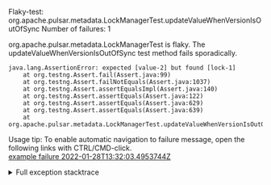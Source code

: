         
Flaky-test: org.apache.pulsar.metadata.LockManagerTest.updateValueWhenVersionIsOutOfSync
Number of failures: 1

org.apache.pulsar.metadata.LockManagerTest is flaky. The updateValueWhenVersionIsOutOfSync test method fails sporadically.

```
java.lang.AssertionError: expected [value-2] but found [lock-1]
	at org.testng.Assert.fail(Assert.java:99)
	at org.testng.Assert.failNotEquals(Assert.java:1037)
	at org.testng.Assert.assertEqualsImpl(Assert.java:140)
	at org.testng.Assert.assertEquals(Assert.java:122)
	at org.testng.Assert.assertEquals(Assert.java:629)
	at org.testng.Assert.assertEquals(Assert.java:639)
	at org.apache.pulsar.metadata.LockManagerTest.updateValueWhenVersionIsOutOfSync(LockManagerTest.java:180)
```

Usage tip: To enable automatic navigation to failure message, open the following links with CTRL/CMD-click.  
[example failure 2022-01-28T13:32:03.4953744Z](https://github.com/apache/pulsar/runs/4981110712?check_suite_focus=true?check_suite_focus=true#step:8:3219)  


<details>
<summary>Full exception stacktrace</summary>
<code><pre>
java.lang.AssertionError: expected [value-2] but found [lock-1]
	at org.testng.Assert.fail(Assert.java:99)
	at org.testng.Assert.failNotEquals(Assert.java:1037)
	at org.testng.Assert.assertEqualsImpl(Assert.java:140)
	at org.testng.Assert.assertEquals(Assert.java:122)
	at org.testng.Assert.assertEquals(Assert.java:629)
	at org.testng.Assert.assertEquals(Assert.java:639)
	at org.apache.pulsar.metadata.LockManagerTest.updateValueWhenVersionIsOutOfSync(LockManagerTest.java:180)
	at java.base/jdk.internal.reflect.NativeMethodAccessorImpl.invoke0(Native Method)
	at java.base/jdk.internal.reflect.NativeMethodAccessorImpl.invoke(NativeMethodAccessorImpl.java:62)
	at java.base/jdk.internal.reflect.DelegatingMethodAccessorImpl.invoke(DelegatingMethodAccessorImpl.java:43)
	at java.base/java.lang.reflect.Method.invoke(Method.java:566)
	at org.testng.internal.MethodInvocationHelper.invokeMethod(MethodInvocationHelper.java:132)
	at org.testng.internal.InvokeMethodRunnable.runOne(InvokeMethodRunnable.java:45)
	at org.testng.internal.InvokeMethodRunnable.call(InvokeMethodRunnable.java:73)
	at org.testng.internal.InvokeMethodRunnable.call(InvokeMethodRunnable.java:11)
	at java.base/java.util.concurrent.FutureTask.run(FutureTask.java:264)
	at java.base/java.util.concurrent.ThreadPoolExecutor.runWorker(ThreadPoolExecutor.java:1128)
	at java.base/java.util.concurrent.ThreadPoolExecutor$Worker.run(ThreadPoolExecutor.java:628)
	at java.base/java.lang.Thread.run(Thread.java:829)

</pre></code>
</details>


